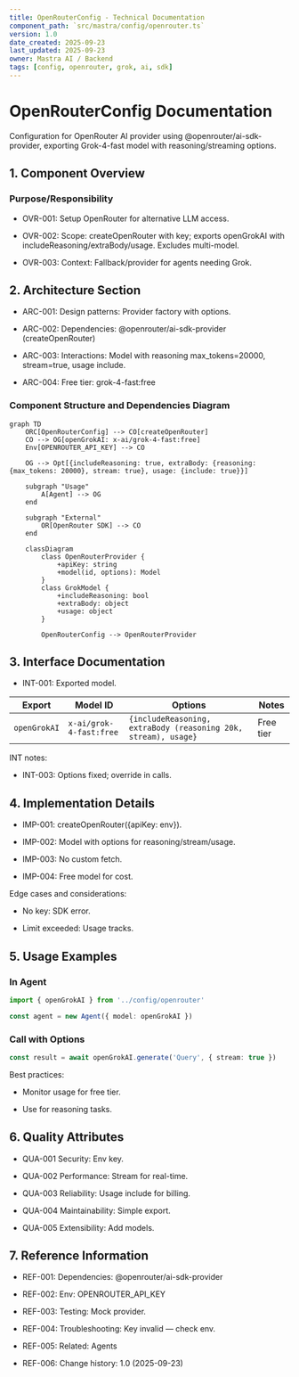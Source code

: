 ```yaml
---
title: OpenRouterConfig - Technical Documentation
component_path: `src/mastra/config/openrouter.ts`
version: 1.0
date_created: 2025-09-23
last_updated: 2025-09-23
owner: Mastra AI / Backend
tags: [config, openrouter, grok, ai, sdk]
---
```


# OpenRouterConfig Documentation

Configuration for OpenRouter AI provider using @openrouter/ai-sdk-provider, exporting Grok-4-fast model with reasoning/streaming options.

## 1. Component Overview

### Purpose/Responsibility

- OVR-001: Setup OpenRouter for alternative LLM access.

- OVR-002: Scope: createOpenRouter with key; exports openGrokAI with includeReasoning/extraBody/usage. Excludes multi-model.

- OVR-003: Context: Fallback/provider for agents needing Grok.

## 2. Architecture Section

- ARC-001: Design patterns: Provider factory with options.

- ARC-002: Dependencies: @openrouter/ai-sdk-provider (createOpenRouter)

- ARC-003: Interactions: Model with reasoning max_tokens=20000, stream=true, usage include.

- ARC-004: Free tier: grok-4-fast:free

### Component Structure and Dependencies Diagram

```mermaid
graph TD
    ORC[OpenRouterConfig] --> CO[createOpenRouter]
    CO --> OG[openGrokAI: x-ai/grok-4-fast:free]
    Env[OPENROUTER_API_KEY] --> CO

    OG --> Opt[{includeReasoning: true, extraBody: {reasoning: {max_tokens: 20000}, stream: true}, usage: {include: true}}]

    subgraph "Usage"
        A[Agent] --> OG
    end

    subgraph "External"
        OR[OpenRouter SDK] --> CO
    end

    classDiagram
        class OpenRouterProvider {
            +apiKey: string
            +model(id, options): Model
        }
        class GrokModel {
            +includeReasoning: bool
            +extraBody: object
            +usage: object
        }

        OpenRouterConfig --> OpenRouterProvider
```

## 3. Interface Documentation

- INT-001: Exported model.

| Export       | Model ID                | Options                                                        | Notes     |
| ------------ | ----------------------- | -------------------------------------------------------------- | --------- |
| `openGrokAI` | `x-ai/grok-4-fast:free` | `{includeReasoning, extraBody (reasoning 20k, stream), usage}` | Free tier |

INT notes:

- INT-003: Options fixed; override in calls.

## 4. Implementation Details

- IMP-001: createOpenRouter({apiKey: env}).

- IMP-002: Model with options for reasoning/stream/usage.

- IMP-003: No custom fetch.

- IMP-004: Free model for cost.

Edge cases and considerations:

- No key: SDK error.

- Limit exceeded: Usage tracks.

## 5. Usage Examples

### In Agent

```ts
import { openGrokAI } from '../config/openrouter'

const agent = new Agent({ model: openGrokAI })
```

### Call with Options

```ts
const result = await openGrokAI.generate('Query', { stream: true })
```

Best practices:

- Monitor usage for free tier.

- Use for reasoning tasks.

## 6. Quality Attributes

- QUA-001 Security: Env key.

- QUA-002 Performance: Stream for real-time.

- QUA-003 Reliability: Usage include for billing.

- QUA-004 Maintainability: Simple export.

- QUA-005 Extensibility: Add models.

## 7. Reference Information

- REF-001: Dependencies: @openrouter/ai-sdk-provider

- REF-002: Env: OPENROUTER_API_KEY

- REF-003: Testing: Mock provider.

- REF-004: Troubleshooting: Key invalid — check env.

- REF-005: Related: Agents

- REF-006: Change history: 1.0 (2025-09-23)
